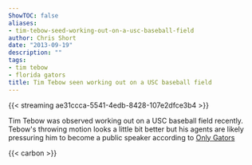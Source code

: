 ```yaml
---
ShowTOC: false
aliases:
- tim-tebow-seed-working-out-on-a-usc-baseball-field
author: Chris Short
date: "2013-09-19"
description: ""
tags:
- tim tebow
- florida gators
title: Tim Tebow seen working out on a USC baseball field
---
```


{{< streaming ae31ccca-5541-4edb-8428-107e2dfce3b4 >}}

Tim Tebow was observed working out on a USC baseball field recently. Tebow's throwing motion looks a little bit better but his agents are likely pressuring him to become a public speaker according to [Only Gators](https://web.archive.org/web/20131225082733/http://www.onlygators.com/09/19/2013/four-bits-tebow-wuerffel-winslow-culpepper/)

{{< carbon >}}
